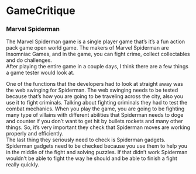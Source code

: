 # GameCritique

### Marvel Spiderman

The Marvel Spiderman game is a single player game that’s it’s a fun action pack game open world game. 
The makers of Marvel Spiderman are Insomniac Games, and in the game, you can fight crime, collect collectables and do challenges.  
After playing the entire game in a couple days, I think there are a few things a game tester would look at.

One of the functions that the developers had to look at straight away was the web swinging for Spiderman. 
The web swinging needs to be tested because that’s how you are going to be traveling across the city, also you use it to fight criminals. 
Talking about fighting criminals they had to test the combat mechanics. 
When you play the game, you are going to be fighting many type of villains with different abilities that Spiderman needs to doge and counter if you don’t want to get hit by bullets rockets and many other things.
So, it’s very important they check that Spiderman moves are working properly and efficiently.  
The last thing they seriously need to check is Spiderman gadgets. 
Spiderman gadgets need to be checked because you use them to help you in the middle of the fight and solving puzzles.
If that didn’t work Spiderman wouldn’t be able to fight the way he should and be able to finish a fight really quickly.  
